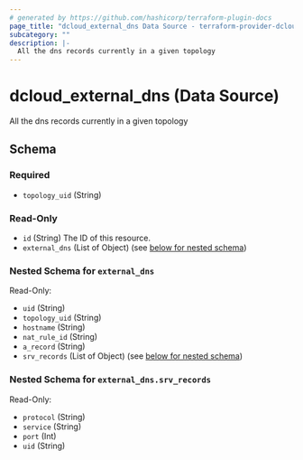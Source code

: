 ```yaml
---
# generated by https://github.com/hashicorp/terraform-plugin-docs
page_title: "dcloud_external_dns Data Source - terraform-provider-dcloud"
subcategory: ""
description: |-
  All the dns records currently in a given topology
---
```


# dcloud_external_dns (Data Source)

All the dns records currently in a given topology


<!-- schema generated by tfplugindocs -->
## Schema

### Required

- `topology_uid` (String)

### Read-Only

- `id` (String) The ID of this resource.
- `external_dns` (List of Object) (see [below for nested schema](#nestedatt--external_dns))

<a id="nestedatt--external_dns"></a>
### Nested Schema for `external_dns`

Read-Only:

- `uid` (String)
- `topology_uid` (String)
- `hostname` (String)
- `nat_rule_id` (String)
- `a_record` (String)
- `srv_records` (List of Object) (see [below for nested schema](#nestedobjatt--external_dns--srv_records))


<a id="nestedobjatt--external_dns--srv_records"></a>
### Nested Schema for `external_dns.srv_records`

Read-Only:

- `protocol` (String)
- `service` (String)
- `port` (Int)
- `uid` (String)


